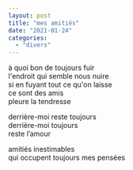 ```yaml
---
layout: post
title: "mes amitiés"
date: "2021-01-24"
categories:
  - "divers"
---
```


à quoi bon de toujours fuir  
l'endroit qui semble nous nuire  
si en fuyant tout ce qu'on laisse  
ce sont des amis  
pleure la tendresse  

derrière-moi reste toujours  
derrière-moi toujours  
reste l’amour  

amitiés inestimables  
qui occupent toujours mes pensées  
